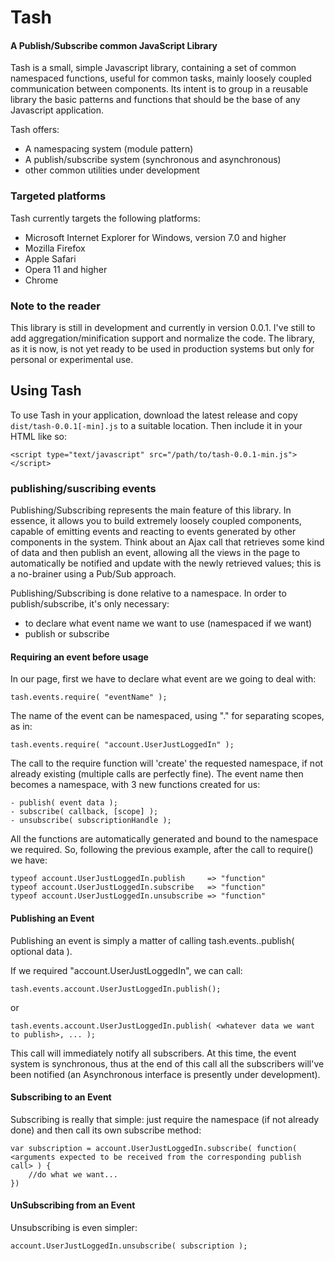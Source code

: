 Tash
=========

#### A Publish/Subscribe common JavaScript Library ####

Tash is a small, simple Javascript library, containing a set of common namespaced 
functions, useful for common tasks, mainly loosely coupled communication between components. Its intent is to group in a reusable library
the basic patterns and functions that should be the base of any Javascript application.

Tash offers:

* A namespacing system (module pattern)
* A publish/subscribe system (synchronous and asynchronous)
* other common utilities under development

### Targeted platforms ###

Tash currently targets the following platforms:

* Microsoft Internet Explorer for Windows, version 7.0 and higher
* Mozilla Firefox
* Apple Safari
* Opera 11 and higher
* Chrome

### Note to the reader ###

This library is still in development and currently in version 0.0.1.
I've still to add aggregation/minification support and normalize the code. 
The library, as it is now, is not yet ready to be used in production systems but only for personal or experimental use.

Using Tash
---------------

To use Tash in your application, download the latest release 
and copy 
`dist/tash-0.0.1[-min].js` to a suitable location. Then include it in your HTML
like so:

    <script type="text/javascript" src="/path/to/tash-0.0.1-min.js"></script>

### publishing/suscribing events ###

Publishing/Subscribing represents the main feature of this library. In essence, it allows you to build extremely loosely coupled components, capable of emitting events and reacting to events generated by other components in the system. 
Think about an Ajax call that retrieves some kind of data and then publish an event, allowing all the views in the page to automatically be notified and update with the newly retrieved values; this is a no-brainer using a Pub/Sub approach.

Publishing/Subscribing is done relative to a namespace.
In order to publish/subscribe, it's only necessary:

- to declare what event name we want to use (namespaced if we want)
- publish or subscribe

#### Requiring an event before usage ####

In our page, first we have to declare what event are we going to deal with:

    tash.events.require( "eventName" );

The name of the event can be namespaced, using "." for separating scopes, as in:

    tash.events.require( "account.UserJustLoggedIn" );

The call to the require function will 'create' the requested namespace, if not already existing (multiple calls are perfectly fine). The event name then becomes a namespace, with 3 new functions created for us:

    - publish( event data );
    - subscribe( callback, [scope] );
    - unsubscribe( subscriptionHandle );

All the functions are automatically generated and bound to the namespace we required. So, following the previous example, after the call to require() we have:

    typeof account.UserJustLoggedIn.publish     => "function"
    typeof account.UserJustLoggedIn.subscribe   => "function"
    typeof account.UserJustLoggedIn.unsubscribe => "function"


#### Publishing an Event ####

Publishing an event is simply a matter of calling tash.events.<namespace passed in in the require>.publish( optional data ).

If we required "account.UserJustLoggedIn", we can call:

    tash.events.account.UserJustLoggedIn.publish();
or

    tash.events.account.UserJustLoggedIn.publish( <whatever data we want to publish>, ... );

This call will immediately notify all subscribers. At this time, the event system is synchronous, thus at the end of this call all the subscribers will've been notified (an Asynchronous interface is presently under development).


#### Subscribing to an Event ####

Subscribing is really that simple: just require the namespace (if not already done) and then call its own subscribe method:

    var subscription = account.UserJustLoggedIn.subscribe( function( <arguments expected to be received from the corresponding publish call> ) { 
        //do what we want...
    })

#### UnSubscribing from an Event ####

Unsubscribing is even simpler:

    account.UserJustLoggedIn.unsubscribe( subscription );

